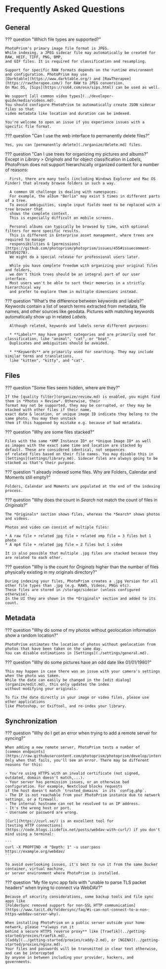 # Frequently Asked Questions

## General ##

??? question "Which file types are supported?"

    PhotoPrism's primary image file format is JPEG.
    While indexing, a JPEG sidecar file may automatically be created for RAW, HEIF, TIFF, PNG, BMP,
    and GIF files. It is required for classification and resampling.

    Support for specific RAW formats depends on the runtime environment and configuration. PhotoPrism may use
    [Darktable](https://www.darktable.org/) and [RawTherapee](https://rawtherapee.com/) for RAW to JPEG conversion.
    On Mac OS, [Sips](https://ss64.com/osx/sips.html) can be used as well.
    
    We support [all common video types](../developer-guide/media/videos.md).
    You should configure PhotoPrism to automatically create JSON sidecar files so that
    video metadata like location and duration can be indexed.
    
    You're welcome to open an issue if you experience issues with a specific file format.

??? question "Can I use the web interface to permanently delete files?"

    Yes, you can [permanently delete](./organize/delete.md) files.

??? question "Can I use trees for organizing my pictures and albums?"
      Except in *Library > Originals* and for object classification in *Labels*, PhotoPrism does not
      support hierarchically organized content for a number of reasons:
      
      First, there are many tools (including Windows Explorer and Mac OS Finder) that already browse folders in such a way.
      
      A common UX challenge is dealing with namespaces.
      For example, the album "Berlin" may exist 5 times in different parts of a tree.
      To avoid ambiguities, simple input fields need to be replaced with a tree browser that
      shows the complete context.
      This is especially difficult on mobile screens.
      
      Personal albums can typically be browsed by time, with optional filters for more specific results.
      This is different in Enterprise asset management, where trees are required to manage
      responsibilities & [permissions](https://github.com/photoprism/photoprism/issues/455#issuecomment-675859270).
      We might do a special release for professional users later.
      
      While you have complete freedom with organizing your original files and folders,
      we don't think trees should be an integral part of our user interface.
      Most users won't be able to sort their memories in a strictly hierarchical way
      and prefer to explore them in multiple dimensions instead.

??? question "What's the difference between keywords and labels?"
      Keywords contain a list of search terms extracted from metadata, file names, and other sources
      like geodata. Pictures with matching keywords automatically show up in related *Labels*.

      Although related, keywords and labels serve different purposes:

      * **Labels** may have parent categories and are primarily used for classification, like "animal", "cat", or "boat".
      Duplicates and ambiguities should be avoided.

      * **Keywords** are primarily used for searching. They may include similar terms and translations,
      like "kitten", "kitty", and "cat".

## Files ##
??? question "Some files seem hidden, where are they?"

    If the [quality filter](organize/review.md) is enabled, you might find them in *Photos > Review*. Otherwise, their
    format may not be supported, they may be corrupted, or they may be stacked with other files if their name,
    exact date & location, or unique image ID indicate they belong to the same photo. You may then unstack
    them if this happened by mistake e.g. because of bad metadata.

??? question "Why are some files stacked?"

    Files with the same *XMP Instance ID* or *Unique Image ID* as well
    as images with the exact same time and location are stacked by default. These are considered identical, not sequences
    of related files based on their file names. You may disable this in [Settings](settings/library.md). Sidecar files are always going to be stacked as that's their purpose.

??? question "I already indexed some files. Why are Folders, Calendar and Moments still empty?"

    Folders, Calendar and Moments are populated at the end of the indexing process.

??? question "Why does the count in *Search* not match the count of files in *Originals*?" 

    The *Originals* section shows files, whereas the *Search* shows photos and videos.

    Photos and video can consist of multiple files:

    * A raw file + related jpg file + related xmp file = 3 files but 1 photo
    * A mp4 file + related jpg file = 2 files but 1 video

    It is also possible that multiple .jpg files are stacked because they are related to each other.

??? question "Why is the count for *Originals* higher than the number of files physically existing in my originals directory?" 

    During indexing your files, PhotoPrism creates a .jpg Version for all other file types than .jpg (e.g. RAWS, Videos, PNGs etc).
    These files are stored in /storage/sidecar (unless configured otherwise).
    In the UI they are shown in the *Originals* section and added to its count.

## Metadata ##
??? question "Why do some of my photos without geolocation information show a random location?"

    PhotoPrism estimates the location of photos without geolocation from photos that have been taken on the same day.
    You can disable estimations in [Settings](./settings/general.md).

??? question "Why do some pictures have an odd date like 01/01/1980?"

    This may happen in case there was an issue with your camera's settings when the photo was taken.
    While the date can easily be changed in the [edit dialog](organize/edit.md), this only updates the index
    without modifying your originals.
    
    To fix the date directly in your image or video files, please use other applications
    like Photoshop, or Exiftool, and re-index your library.

## Synchronization ##

??? question "Why do I get an error when trying to add a remote server for syncing?" 

    When adding a new remote server, PhotoPrism tests a number of
    [common endpoints](https://raw.githubusercontent.com/photoprism/photoprism/develop/internal/remote/heuristic.go).
    Only when that fails, you'll see an error. There may be different reasons for this:

    - You're using HTTPS with an invalid certificate (not signed, outdated, domain doesn't match,...).
    - Your server has permission issues, or an otherwise bad configuration. For example, Nextcloud blocks requests
    if the host doesn't match `trusted_domains` in its `config.php`.
    - The IP is not reachable from your PhotoPrism instance due to network settings, or a firewall.
    - The internal hostname can not be resolved to an IP address.
    - It's the wrong host or port.
    - Username or password are wrong.

    [Curl](https://curl.se/) is an excellent tool for
    [testing HTTP connections](https://code.blogs.iiidefix.net/posts/webdav-with-curl/) if you don't mind using a terminal:
    
    ```
    curl -X PROPFIND -H "Depth: 1" -u user:pass https://example.org/webdav/
    ```
    
    To avoid overlooking issues, it's best to run it from the same Docker container, virtual machine,
    or server environment where PhotoPrism is installed.

??? question "My file sync app fails with "unable to parse TLS packet headers" when trying to connect via WebDAV?"

    Because of security considerations, some backup tools and file sync apps like
    [FolderSync removed support for non-SSL HTTP communication](https://www.tacit.dk/foldersync/faq/#i-can-not-connect-to-a-non-https-webdav-server-why).
    
    When installing PhotoPrism on a public server outside your home network, please **always run it
    behind a secure HTTPS reverse proxy** like [Traefik](../getting-started/proxies/traefik.md),
    [Caddy](../getting-started/proxies/caddy-2.md), or [NGINX](../getting-started/proxies/nginx.md).
    Your files and passwords will be transmitted in clear text otherwise, and can be intercepted
    by anyone in between including your provider, hackers, and governments.

